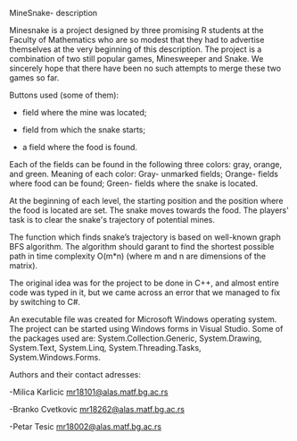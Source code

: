 MineSnake- description

Minesnake is a project designed by three promising R students at the Faculty of Mathematics who are so modest that they had to advertise themselves at the very beginning of this description. The project is a combination of two still popular games, Minesweeper and Snake. We sincerely hope that there have been no such attempts to merge these two games so far.

Buttons used (some of them):

 - field where the mine was located;


 - field from which the snake starts;

        
 - a field where the food is found.


Each of the fields can be found in the following three colors: gray, orange, and green.
Meaning of each color:
Gray- unmarked fields;
Orange- fields where food can be found;
Green- fields where the snake is located.

At the beginning of each level, the starting position and the position where the food is located are set. The snake moves towards the food. The players' task is to clear the snake's trajectory of potential mines.

The function which finds snake’s trajectory is based on well-known graph BFS algorithm. The algorithm should garant to find the shortest possible path in time complexity O(m*n) (where m and n are dimensions of the matrix).

The original idea was for the project to be done in C++, and almost entire code was typed in it, but we came across an error that we managed to fix by switching to C#.

An executable file was created for Microsoft Windows operating system. The project can be started using Windows forms in Visual Studio.
Some of the packages used are: System.Collection.Generic, System.Drawing, System.Text, System.Linq, System.Threading.Tasks, System.Windows.Forms.

Authors and their contact adresses:

-Milica Karlicic mr18101@alas.matf.bg.ac.rs

-Branko Cvetkovic mr18262@alas.matf.bg.ac.rs

-Petar Tesic mr18002@alas.matf.bg.ac.rs 

